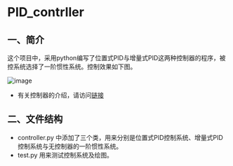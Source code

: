 # PID_contrller
## 一、简介
这个项目中，采用python编写了位置式PID与增量式PID这两种控制器的程序，被控系统选择了一阶惯性系统。控制效果如下图。


![image](https://user-images.githubusercontent.com/53599513/138470269-bc198261-7b8d-41e4-92eb-3c66804646f9.png)



- 有关控制器的介绍，请访问[链接](https://blog.csdn.net/qq_43571752/article/details/120895749)
## 二、文件结构
- controller.py 中添加了三个类，用来分别是位置式PID控制系统、增量式PID控制系统与无控制器的一阶惯性系统。
- test.py 用来测试控制系统及绘图。
